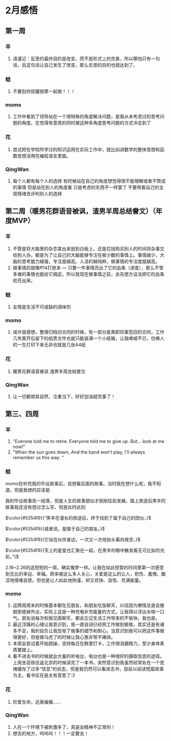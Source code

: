 # 2月感悟
## 第一周
### 羊
1. 请谨记：反思的最终目的是改变，而不是形式上的完美，所以哪怕只有一句话，且这句话让自己发生了改变，那么反思的目的也就达到了。

### 蛙
1. 不要刮痧拔罐按摩一起做！！！

### momo
1. 工作中看到了领导站在一个很特殊的角度解决问题，是我从未考虑过的思考问题的角度。在觉得有意思的同时被这种多角度思考问题的方式冲击到了

### 花
1. 尝试把在学校所学过的知识运用在实际工作中，就比如讲数学的整体思想和函数思想活用在编程语言里面。

### QingWan
1. 每个人都有每个人的选择  有时候站在自己的角度想觉得很不能理解或者不赞成的事情 但是站在别人的角度看 只是考虑的东西不一样罢了 不要带着自己的主观情绪去评判别人的选择

## 第二周（暖男花群语音被讽，渣男羊周总结誊文）（年度MVP）

### 羊
1. 不管是将大脑里的杂念拿出来放到白板上，还是花钱购买别人的时间将杂事交给别人办。都是为了让自己的大脑能够专注在极少数的事情上。事情越少，大脑的思考能力越强，专注度越高。人活的越纯粹，做事情的专注度就越高。
2. 做事情的就像ff14打绝本 — 只要一件事情亮出了它的血条（进度），那么不管多难的事情也能给它搞定。所以我现在做事情之前，会先想方设法把它的血条给亮出来。

### 蛙
1. 友情是生活不可或缺的调味剂

### momo
1. 或许是感想，整理归档旧合同的时候，有一部分是离职同事签回的合同，工作几年离开后留下的纸质文件也就只能装满一个小纸箱，让我唏嘘不已，仿佛人的一生打印下来无非也就是几张A4纸

### 花
1. 暖男花群语音被讽 渣男羊周总结誊文

### QingWan
1. 让一切都顺其自然，注重当下，好好加油就完事了！

## 第三、四周
### 羊
1. "Everone told me to retire. Everyone told me to give up. But... look at me now!"
2. "When the sun goes down, And the band won't play, I'll always remember us this way. "

### 蛙
momo在听完我的毕设故事后，说想看后面的故事。当时我在想什么呢，我不知道。但是我想的应该是.

我的毕设故事告一段落，但是人生的故事貌似才刚刚往前发展。踏上旅途后黑羊的故事我还没有想过怎么写，但是此时此刻

$\color{#5354f9}{“黑羊在漫长的旅途后，终于找到了属于自己的团伙，}$

$\color{#5354f9}{或者说，是属于自己的朋友。}$

$\color{#5354f9}{它站在伙伴身边，一次又一次地抬头看向夜空，}$

$\color{#5354f9}{天上的星星也汇聚在一起，在黑羊的眼中散发着无可比拟的光彩。”}$

2.18~2.26的这短短的一周，确实像梦一样。让我在如此短暂的时间里第一次感受到无比的幸运、幸福。原来被这么多人关心，关爱是这么的让人，悲伤、羞愧、酸涩地情难自禁。但也是让人如此地拘谨，却又欢快、自信、充满能量。


### momo
1. 这两周周末的时候基本都在见朋友，和朋友吃饭聊天，以往因为懒惰总是会推脱拒绝掉外出，实际上这是一种充电补充能量的方式，让我得以浮出水喘一口气。朋友说每次和我见面聊天，都会忘记生活工作带来的不愉快，我也是。
2. 最近浮躁的心绪让我意识到，我一直自诩已经把工作做到极致，其实还是有诸多不足，我的自负让我忽视了做事的细节和耐心。当意识到我可以把这件事做得更好，但是做马虎了的时候让我心里非常不痛快。
3. 本周会尝试着开始跳操，坚持每日在群里打卡，工作很消磨精力，至少身体素质要跟上。
4. 看不进去书的时候就会大量的听电台，电台也是一种很好的摄取信息的途径。上周坐高铁往返北京的时候读完了一本书，突然意识到我虽然经常处在一个思绪缓存了过多“信息”的状态，但是我仍然可以看进去书，目前以阅读短篇故事为主。看书实在是太有意思了:3

### 花
1. 珍爱生命，远离催婚......

### QingWan
1. 人在一个环境下被刺激多了，真是会精神不正常的！
2. 想去的地方，呜呜呜！！！一定要去！
